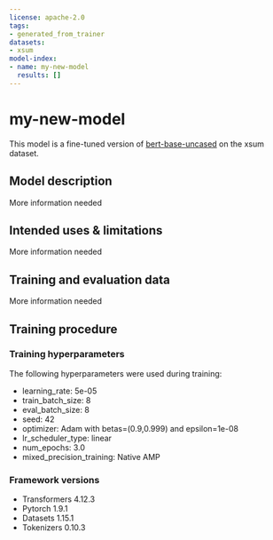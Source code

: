 ```yaml
---
license: apache-2.0
tags:
- generated_from_trainer
datasets:
- xsum
model-index:
- name: my-new-model
  results: []
---
```


<!-- This model card has been generated automatically according to the information the Trainer had access to. You
should probably proofread and complete it, then remove this comment. -->

# my-new-model

This model is a fine-tuned version of [bert-base-uncased](https://huggingface.co/bert-base-uncased) on the xsum dataset.

## Model description

More information needed

## Intended uses & limitations

More information needed

## Training and evaluation data

More information needed

## Training procedure

### Training hyperparameters

The following hyperparameters were used during training:
- learning_rate: 5e-05
- train_batch_size: 8
- eval_batch_size: 8
- seed: 42
- optimizer: Adam with betas=(0.9,0.999) and epsilon=1e-08
- lr_scheduler_type: linear
- num_epochs: 3.0
- mixed_precision_training: Native AMP

### Framework versions

- Transformers 4.12.3
- Pytorch 1.9.1
- Datasets 1.15.1
- Tokenizers 0.10.3
